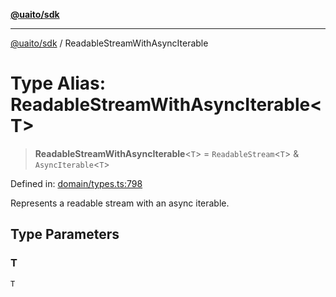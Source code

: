 [**@uaito/sdk**](../README.md)

***

[@uaito/sdk](../packages.md) / ReadableStreamWithAsyncIterable

# Type Alias: ReadableStreamWithAsyncIterable\<T\>

> **ReadableStreamWithAsyncIterable**\<`T`\> = `ReadableStream`\<`T`\> & `AsyncIterable`\<`T`\>

Defined in: [domain/types.ts:798](https://github.com/elribonazo/uaito/blob/9ab1ff2aae36a9b426eb3035857a3fddbfc0ec37/packages/sdk/src/domain/types.ts#L798)

Represents a readable stream with an async iterable.

## Type Parameters

### T

`T`
